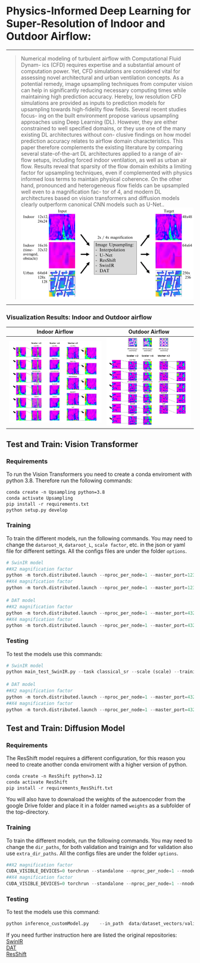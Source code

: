 # Physics-Informed Deep Learning for Super-Resolution of Indoor and Outdoor Airflow: 


---
> Numerical modeling of turbulent airflow with Computational Fluid Dynam-
ics (CFD) requires expertise and a substantial amount of computation power.
Yet, CFD simulations are considered vital for assessing novel architectural
and urban ventilation concepts. As a potential remedy, image upsampling
techniques from computer vision can help in significantly reducing necessary
computing times while maintaining high prediction accuracy. Hereby, low
resolution CFD simulations are provided as inputs to prediction models for
upsampling towards high-fidelity flow fields. Several recent studies focus-
ing on the built environment propose various upsampling approaches using
Deep Learning (DL). However, they are either constrained to well specified
domains, or they use one of the many existing DL architectures without con-
clusive findings on how model prediction accuracy relates to airflow domain
characteristics. This paper therefore complements the existing literature by
comparing several state-of-the-art DL architectures applied to a range of air-
flow setups, including forced indoor ventilation, as well as urban air flow.
Results reveal that sparsity of the flow domain exhibits a limiting factor
for upsampling techniques, even if complemented with physics informed loss
terms to maintain physical coherence. On the other hand, pronounced and
heterogeneous flow fields can be upsampled well even to a magnification fac-
tor of 4, and modern DL architectures based on vision transformers and
diffusion models clearly outperform canonical CNN models such as U-Net.. 
><img src="./images/upsampling-concept.png" align="middle" width="800" >

---

### Visualization Results: Indoor and Outdoor airflow

| Indoor Airflow | Outdoor Airflow |
|----------------|-----------------|
| ![](./images/ResultsFirstDataset.jpg) | ![](./images/ResultsSecondDataset.jpg) |


## Test and Train: Vision Transformer

### Requirements
To run the Vision Transformers you need to create a conda enviroment with python 3.8. Therefore run the following commands:
```
conda create -n Upsampling python=3.8
conda activate Upsampling
pip install -r requirements.txt
python setup.py develop
```

### Training
To train the different models, run the following commands. You may need to change the `dataroot_H`, `dataroot_L`, `scale factor`, etc. in the json or yaml file for different settings. 
All the configs files are under the folder `options`.

```python
# SwinIR model
##X2 magnification factor
python -m torch.distributed.launch --nproc_per_node=1 --master_port=1234 main_train_SwinIR.py --opt options/options_SwinIR /train_swinir_sr_classicalx2.json  --dist True 
##X4 magnification factor
python -m torch.distributed.launch --nproc_per_node=1 --master_port=1234 main_train_SwinIR.py --opt options/options_SwinIR/train_swinir_sr_classicalx4.json  --dist True 

# DAT model
##X2 magnification factor
python -m torch.distributed.launch --nproc_per_node=1 --master_port=4321 basicsr/train.py -opt options/options_DAT/Train/train_DAT_2_x2.yml --launcher pytorch
##X4 magnification factor
python -m torch.distributed.launch --nproc_per_node=1 --master_port=4321 basicsr/train.py -opt options/options_DAT/Train/train_DAT_2_x4.yml --launcher pytorch
```

### Testing
To test the models use this commands:
```python
# SwinIR model
python main_test_SwinIR.py --task classical_sr --scale (scale) --training_patch_size 32 --model_path superresolution/swinir_sr_x2_Obstacles/models/80000_G.pth --folder_lq datasets/dataset_obstacles/dataset_csv_Y_all_cases/test/LW --folder_gt datasets/dataset_obstacles/dataset_csv_Y_all_cases/test/HR

# DAT model
##X2 magnification factor
python -m torch.distributed.launch --nproc_per_node=1 --master_port=4321 basicsr/test.py -opt options/options_DAT/Test/test_DAT_2_x2.yml --launcher pytorch
##X4 magnification factor
python -m torch.distributed.launch --nproc_per_node=1 --master_port=4321 basicsr/test.py -opt options/options_DAT/Test/test_DAT_2_x2.yml --launcher pytorch
```

## Test and Train: Diffusion Model
### Requirements
The ResShift model requires a different configuration, for this reason you need to create another conda enviroment with a higher version of python.
```
conda create -n ResShift python=3.12
conda activate ResShift
pip install -r requirements_ResShift.txt
```

You will also have to downaload the weights of the autoencoder from the google Drive folder and place it in a folder named `weights` as a subfolder of the top-directory.

### Training
To train the different models, run the following commands. You may need to change the `dir_paths`, for both validation and trainign and for validation also use `extra_dir_paths`.
All the configs files are under the folder `options`.

```python
##X2 magnification factor
CUDA_VISIBLE_DEVICES=0 torchrun --standalone --nproc_per_node=1 --nnodes=1 main.py --cfg_path options/options_ResShift/realsr_swinunet_x2.yaml --save_dir  output_dir
##X4 magnification factor
CUDA_VISIBLE_DEVICES=0 torchrun --standalone --nproc_per_node=1 --nnodes=1 main.py --cfg_path options/options_ResShift/realsr_swinunet_x4.yaml --save_dir  output_dir
```


### Testing
To test the models use this command:
```python
python inference_customModel.py    --in_path  data/dataset_vectors/validation/lw     --out_path infereceResut_physics/no_physics_Vector_x2_time    --ckpt_path /home/vittorio/Scrivania/ResShift_4_scale/models_trained_no_physcs/no_physics_Vector_x2/ckpts/model_75000.pth     --config_path configs/realsr_swinunet_realsrgan48.yaml     --scale 2/4    --chop_size 64     --chop_stride 64     --bs 1     --task realsr
```

If you need further instruction here are listed the original repositories: \
[SwinIR](https://github.com/JingyunLiang/SwinIR) \
[DAT](https://github.com/zhengchen1999/DAT) \
[ResShift](https://github.com/zsyOAOA/ResShift)